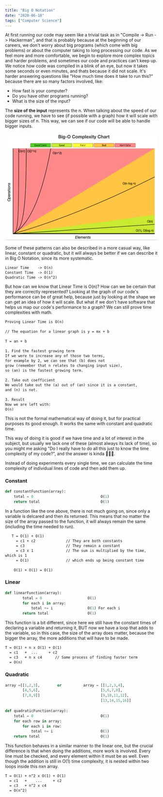 ```yaml
---
title: "Big O Notation"
date: "2020-06-18"
tags: ["Computer Science"]
---
```


At first running our code may seem like a trivial task as in "Compile -> Run -> Hackerman", and that is probably because at the beginning of our careers, we don't worry about big programs (which come with big problems) or about the computer taking to long processing our code. 
As we feel more and more comfortable, we begin to explore more complex topics and harder problems, and sometimes our code and practices can't keep up. We notice how code was compiled in a blink of an eye, but now it takes some seconds or even minutes, and thats because it did not scale.
It's harder answering questions like "How much time does it take to run this?" because there are so many factors involved, like:

- How fast is your computer?
- Do you have other programs running?
- What is the size of the input?

The __size of the input__ represents the n. When talking about the speed of our code running, we have to see (if possible with a graph) how it will scale with bigger sizes of n. This way, we can see if our code will be able to handle bigger inputs.

![ComplexityChart](./Complexity_Chart.jpg)

Some of these patterns can also be described in a more casual way, like linear, constant or quadratic, but it will always be better if we can describe it in Big O Notation, since its more systematic.

```output
Linear Time    -> O(n)
Constant Time  -> O(1)
Quadratic Time -> O(n^2)
```

But how can we know that Linear Time is O(n)? How can we be certain that they are correctly represented?
Looking at the graph of our code's performance can be of great help, because just by looking at the shape we can get an idea of how it will scale.
But what if we don't have software that helps us map our code's performance to a graph?
We can still prove time complexities with math.
```console
Proving Linear Time is O(n)
    
// The equation for a linear graph is y = mx + b

T = an + b

1. Find the fastest growing term
If we were to increase any of those two terms, 
for example by 2, we can see that (b) does not
grow (remember that n relates to changing input size),
so (an) is the fastest growing term.

2. Take out coefficient
We would take out the (a) out of (an) since it is a constant,
and (n) is not.

3. Result
Now we are left with:
O(n)
```
This is not the formal mathematical way of doing it, but for practical purposes its good enough. It works the same with constant and quadratic time.

This way of doing it is good if we have time and a lot of interest in the subject, but usually we lack one of these (almost always its lack of time), so you might me asking "Do I really have to do all this just to know the time complexity of my code?", and the answer is kinda 🤷🏻‍♂️.

Instead of doing experiments every single time, we can calculate the time complexity of individual lines of code and then add them up.

### Constant

```python
def constantFunction(array):
    total = 0                               O(1)
    return total                            O(1)
```
In a function like the one above, there is not much going on, since only a variable is delcared and then its returned. This means that no matter the size of the array passed to the function, it will always remain the same (including the time needed to run).
```output
   T = O(1) + O(1) 
     = c1 + c2              // They are both constants
     = c3                   // They remain a constant
     = c3 x 1               // The sum is multiplied by the time, which is 1    
     = O(1)                 // which ends up being constant time
    
    O(1) + O(1) = O(1)
```
### Linear
```python
def linearFunction(array):
        total = 0                     O(1)
        for each i in array:            
            total += i                O(1) For each i
        return total                  O(1)
```
This function is a bit different, since here we still have the constant times of declaring a variable and returning it, BUT now we have a loop that adds to the variable, so in this case, the size of the array does matter, because the bigger the array, the more additions that will have to be made.
```output
T = O(1) + n x O(1) + O(1)
  = c1   +  ...     + c2
  = c3   + n x c4      // Same process of finding faster term
  = O(n)
```
### Quadratic
```python
array =[[1,2,3],        or          array = [[1,2,3,4],
        [4,5,6],                            [5,6,7,8],
        [7,8,9]]                            [9,10,11,12],
                                            [13,14,15,16]]
    
def quadraticFunction(array):
    total = 0                               O(1)
    for each row in array:      
        for each i in row:
            total += i                      O(1)
    return total                            O(1)
```
This function behaves in a similar manner to the linear one, but the crucial difference is that when doing the additions, more work is involved. Every line must be checked, and every element within it must be as well. Even though the addition is still in O(1) time complexity, it is nested within two loops inside this nxn array.
```output
T = O(1) + n^2 x O(1) + O(1)
  = c1   +    ...     + c2
  = c3   + n^2 x c4
  = O(n^2)
```